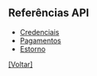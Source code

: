 ## Referências API

- [Credenciais](credenciais.md)
- [Pagamentos](pagamentos.md)
- [Estorno](estorno.md)


[[Voltar]](./README.md)
